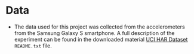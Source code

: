 # Data
- The data used for this project was collected from the accelerometers from the Samsung Galaxy S smartphone. A full description of the experiment can be found in the downloaded material [UCI HAR Dataset](https://d396qusza40orc.cloudfront.net/getdata%2Fprojectfiles%2FUCI%20HAR%20Dataset.zip) `README.txt` file.
